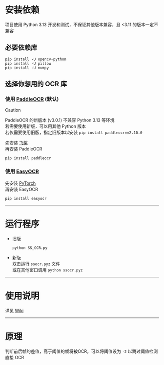 # 安装依赖

项目使用 Python 3.13 开发和测试，不保证其他版本兼容，且 <3.11 的版本一定不兼容

## 必要依赖库
```
pip install -U opencv-python
pip install -U pillow
pip install -U numpy
```


## 选择你想用的 OCR 库

### 使用 [PaddleOCR](https://github.com/PaddlePaddle/PaddleOCR/) (默认)

> [!CAUTION]
> PaddleOCR 的新版本 (v3.0.1) 不兼容 Python 3.13 等环境  
> 若需要使用新版，可以用其他 Python 版本  
> 若仅需要使用旧版，指定旧版本以安装 `pip install paddleocr==2.10.0`

先安装 [飞桨](https://www.paddlepaddle.org.cn/install/quick?docurl=/documentation/docs/zh/install/pip/windows-pip.html)  
再安装 PaddleOCR

```
pip install paddleocr
```

### 使用 [EasyOCR](https://github.com/JaidedAI/EasyOCR)

先安装 [PyTorch](https://pytorch.org/)  
再安装 EasyOCR

```
pip install easyocr
```

***

# 运行程序

* 旧版
  ```
  python SS_OCR.py
  ```

* 新版  
  双击运行 `ssocr.pyz` 文件  
  或在其他窗口调用 `python ssocr.pyz`

***

# 使用说明
详见 [Wiki](https://github.com/op200/Simple_Subtitle_OCR/wiki)

***

# 原理
判断前后帧的差值，高于阈值的帧将被OCR，可以将阈值设为 `-2` 以跳过阈值检测直接 OCR
